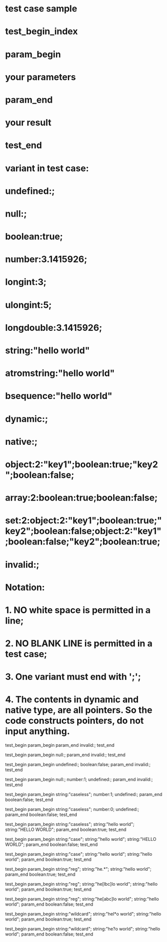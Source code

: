 # test case sample
#
# test_begin_index
# param_begin
# your parameters
# param_end
# your result
# test_end

# variant in test case:
# undefined:;
# null:;
# boolean:true;
# number:3.1415926;
# longint:3;
# ulongint:5;
# longdouble:3.1415926;
# string:"hello world"
# atromstring:"hello world"
# bsequence:"hello world"
# dynamic:;
# native:;
# object:2:"key1";boolean:true;"key2";boolean:false;
# array:2:boolean:true;boolean:false;
# set:2:object:2:"key1";boolean:true;"key2";boolean:false;object:2:"key1";boolean:false;"key2";boolean:true;
# invalid:;

# Notation:
# 1. NO white space is permitted in a line;
# 2. NO BLANK LINE is permitted in a test case;
# 3. One variant must end with ';';
# 4. The contents in dynamic and native type, are all pointers. So the code constructs pointers, do not input anything.

test_begin
param_begin
param_end
invalid:;
test_end

test_begin
param_begin
null:;
param_end
invalid:;
test_end

test_begin
param_begin
undefined:;
boolean:false;
param_end
invalid:;
test_end

test_begin
param_begin
null:;
number:1;
undefined:;
param_end
invalid:;
test_end

test_begin
param_begin
string:"caseless";
number:1;
undefined:;
param_end
boolean:false;
test_end

test_begin
param_begin
string:"caseless";
number:0;
undefined:;
param_end
boolean:false;
test_end

test_begin
param_begin
string:"caseless";
string:"hello world";
string:"HELLO WORLD";
param_end
boolean:true;
test_end

test_begin
param_begin
string:"case";
string:"hello world";
string:"HELLO WORLD";
param_end
boolean:false;
test_end

test_begin
param_begin
string:"case";
string:"hello world";
string:"hello world";
param_end
boolean:true;
test_end

test_begin
param_begin
string:"reg";
string:"he.*";
string:"hello world";
param_end
boolean:true;
test_end

test_begin
param_begin
string:"reg";
string:"he[lbc]lo world";
string:"hello world";
param_end
boolean:true;
test_end

test_begin
param_begin
string:"reg";
string:"he[abc]lo world";
string:"hello world";
param_end
boolean:false;
test_end

test_begin
param_begin
string:"wildcard";
string:"hel*o world";
string:"hello world";
param_end
boolean:true;
test_end

test_begin
param_begin
string:"wildcard";
string:"he?o world";
string:"hello world";
param_end
boolean:false;
test_end



